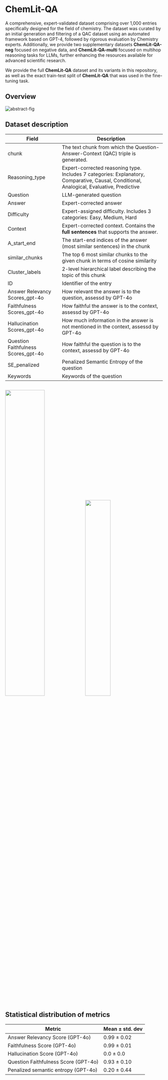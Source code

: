 # ChemLit-QA
A comprehensive, expert-validated dataset comprising over 1,000 entries specifically designed for the field of chemistry. The dataset was curated by an initial generation and filtering of a QAC dataset using an automated framework based on GPT-4, followed by rigorous evaluation by Chemistry experts. Additionally, we provide two supplementary datasets **ChemLit-QA-neg** focused on negative data, and **ChemLit-QA-multi** focused on multihop reasoning tasks for LLMs, further enhancing the resources available for advanced scientific research.

We provide the full **ChemLit-QA** dataset and its variants in this repository, as well as the exact train-test split of **ChemLit-QA** that was used in the fine-tuning task.

## Overview
![abstract-fig](https://github.com/user-attachments/assets/ecb0fb9a-4200-47c9-bf35-b3a3a1680a9f)

## Dataset description
| Field | Description |
| --- | --- |
| chunk | The text chunk from which the Question-Answer-Context (QAC) triple is generated. |
| Reasoning_type | Expert-corrected reasoning type. Includes 7 categories: Explanatory, Comparative, Causal, Conditional, Analogical, Evaluative, Predictive |
| Question | LLM-generated question|
| Answer | Expert-corrected answer|
| Difficulty | Expert-assigned difficulty. Includes 3 categories: Easy, Medium, Hard|
| Context | Expert-corrected context. Contains the **full sentences** that supports the answer.|
| A_start_end | The start-end indices of the answer (most similar sentences) in the chunk|
| similar_chunks| The top 6 most similar chunks to the given chunk in terms of cosine similarity|
| Cluster_labels | 2-level hierarchical label describing the topic of this chunk|
| ID | Identifier of the entry|
| Answer Relevancy Scores_gpt-4o | How relevant the answer is to the question, assessd by GPT-4o|
| Faithfulness Scores_gpt-4o | How faithful the answer is to the context, assessd by GPT-4o|
| Hallucination Scores_gpt-4o | How much information in the answer is not mentioned in the context, assessd by GPT-4o|
| Question Faithfulness Scores_gpt-4o | How faithful the question is to the context, assessd by GPT-4o|
| SE_penalized | Penalized Semantic Entropy of the question|
| Keywords | Keywords of the question|

## 

<p float="left">
  <img src="https://github.com/user-attachments/assets/34569ba4-2352-4836-9d45-9ecac487bf8f" width=50% height=50%>
  <img src="https://github.com/user-attachments/assets/99d462d4-e0b6-41e9-8a7a-5b9ee5fe3b22" width=40% height=40%>
</p>

## Statistical distribution of metrics
| Metric | Mean &pm; std. dev|
| --- | --- |
| Answer Relevancy Score (GPT-4o) | 0.99 &pm;  0.02 |
| Faithfulness Score (GPT-4o) | 0.99 &pm;  0.01 |
| Hallucination Score (GPT-4o) | 0.0 &pm;  0.0 |
| Question Faithfulness Score (GPT-4o) | 0.93 &pm;  0.10 |
| Penalized semantic entropy (GPT-4o) | 0.20 &pm; 0.44 |

